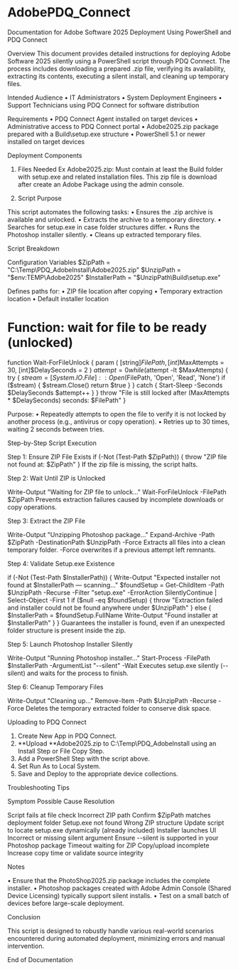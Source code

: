# AdobePDQ_Connect
Documentation for Adobe Software 2025 Deployment Using PowerShell and PDQ Connect
 
Overview
This document provides detailed instructions for deploying Adobe Software 2025 silently using a PowerShell script through PDQ Connect. The process includes downloading a prepared .zip file, verifying its availability, extracting its contents, executing a silent install, and cleaning up temporary files.

Intended Audience
•	IT Administrators
•	System Deployment Engineers
•	Support Technicians using PDQ Connect for software distribution

Requirements
•	PDQ Connect Agent installed on target devices
•	Administrative access to PDQ Connect portal
•	Adobe2025.zip package prepared with a Build\setup.exe structure
•	PowerShell 5.1 or newer installed on target devices

Deployment Components
1. Files Needed Ex Adobe2025.zip: Must contain at least the Build folder with setup.exe and related installation files. This zip file is download after create an Adobe Package using the admin console. 

2. Script Purpose

This script automates the following tasks:
•	Ensures the .zip archive is available and unlocked.
•	Extracts the archive to a temporary directory.
•	Searches for setup.exe in case folder structures differ.
•	Runs the Photoshop installer silently.
•	Cleans up extracted temporary files.

Script Breakdown

Configuration Variables
$ZipPath = "C:\\Temp\\PDQ_AdobeInstall\\Adobe2025.zip"
$UnzipPath = "$env:TEMP\\Adobe2025"
$InstallerPath = "$UnzipPath\\Build\\setup.exe"

Defines paths for:
•	ZIP file location after copying
•	Temporary extraction location
•	Default installer location
 
# Function: wait for file to be ready (unlocked)
function Wait-ForFileUnlock {
    param (
        [string]$FilePath,
        [int]$MaxAttempts = 30,
        [int]$DelaySeconds = 2
    )
    $attempt = 0
    while ($attempt -lt $MaxAttempts) {
        try {
            $stream = [System.IO.File]::Open($FilePath, 'Open', 'Read', 'None')
            if ($stream) {
                $stream.Close()
                return $true
            }
        } catch {
            Start-Sleep -Seconds $DelaySeconds
            $attempt++
        }
    }
    throw "File is still locked after $($MaxAttempts * $DelaySeconds) seconds: $FilePath"
}

Purpose:
•	Repeatedly attempts to open the file to verify it is not locked by another process (e.g., antivirus or copy operation).
•	Retries up to 30 times, waiting 2 seconds between tries.
 
Step-by-Step Script Execution

Step 1: Ensure ZIP File Exists
if (-Not (Test-Path $ZipPath)) {
    throw "ZIP file not found at: $ZipPath"
}
If the zip file is missing, the script halts.

Step 2: Wait Until ZIP is Unlocked

Write-Output "Waiting for ZIP file to unlock..."
Wait-ForFileUnlock -FilePath $ZipPath
Prevents extraction failures caused by incomplete downloads or copy operations.

Step 3: Extract the ZIP File

Write-Output "Unzipping Photoshop package..."
Expand-Archive -Path $ZipPath -DestinationPath $UnzipPath -Force
Extracts all files into a clean temporary folder. -Force overwrites if a previous attempt left remnants.

Step 4: Validate Setup.exe Existence

if (-Not (Test-Path $InstallerPath)) {
    Write-Output "Expected installer not found at $InstallerPath — scanning..."
    $foundSetup = Get-ChildItem -Path $UnzipPath -Recurse -Filter "setup.exe" -ErrorAction SilentlyContinue | Select-Object -First 1
    if ($null -eq $foundSetup) {
        throw "Extraction failed and installer could not be found anywhere under $UnzipPath"
    } else {
        $InstallerPath = $foundSetup.FullName
        Write-Output "Found installer at $InstallerPath"
    }
}
Guarantees the installer is found, even if an unexpected folder structure is present inside the zip.

Step 5: Launch Photoshop Installer Silently

Write-Output "Running Photoshop installer..."
Start-Process -FilePath $InstallerPath -ArgumentList "--silent" -Wait
Executes setup.exe silently (--silent) and waits for the process to finish.

Step 6: Cleanup Temporary Files

Write-Output "Cleaning up..."
Remove-Item -Path $UnzipPath -Recurse -Force
Deletes the temporary extracted folder to conserve disk space.
 
Uploading to PDQ Connect

1.	Create New App in PDQ Connect.
2.	**Upload **Adobe2025.zip to C:\Temp\PDQ_AdobeInstall using an Install Step or File Copy Step.
3.	Add a PowerShell Step with the script above.
4.	Set Run As to Local System.
5.	Save and Deploy to the appropriate device collections.

Troubleshooting Tips

Symptom	Possible Cause	Resolution

Script fails at file check	Incorrect ZIP path	Confirm $ZipPath matches deployment folder
Setup.exe not found	Wrong ZIP structure	Update script to locate setup.exe dynamically (already included)
Installer launches UI	Incorrect or missing silent argument	Ensure --silent is supported in your Photoshop package
Timeout waiting for ZIP	Copy/upload incomplete	Increase copy time or validate source integrity

Notes

•	Ensure that the PhotoShop2025.zip package includes the complete installer.
•	Photoshop packages created with Adobe Admin Console (Shared Device Licensing) typically support silent installs.
•	Test on a small batch of devices before large-scale deployment.

Conclusion

This script is designed to robustly handle various real-world scenarios encountered during automated deployment, minimizing errors and manual intervention.
 
End of Documentation
